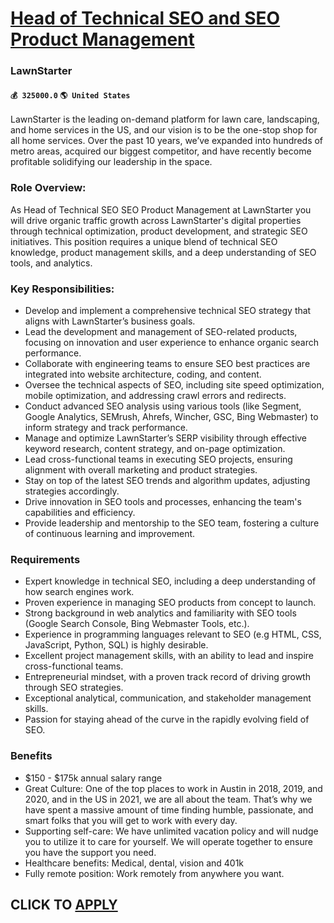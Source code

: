 # [Head of Technical SEO and SEO Product Management](https://www.remotewlb.com/apply/head-of-technical-seo-and-seo-product-management)  
### LawnStarter  
#### `💰 325000.0` `🌎 United States`  

LawnStarter is the leading on-demand platform for lawn care, landscaping, and home services in the US, and our vision is to be the one-stop shop for all home services. Over the past 10 years, we’ve expanded into hundreds of metro areas, acquired our biggest competitor, and have recently become profitable solidifying our leadership in the space.

### Role Overview:

As Head of Technical SEO SEO Product Management at LawnStarter you will drive organic traffic growth across LawnStarter's digital properties through technical optimization, product development, and strategic SEO initiatives. This position requires a unique blend of technical SEO knowledge, product management skills, and a deep understanding of SEO tools, and analytics.

### Key Responsibilities:

  * Develop and implement a comprehensive technical SEO strategy that aligns with LawnStarter’s business goals.
  * Lead the development and management of SEO-related products, focusing on innovation and user experience to enhance organic search performance.
  * Collaborate with engineering teams to ensure SEO best practices are integrated into website architecture, coding, and content.
  * Oversee the technical aspects of SEO, including site speed optimization, mobile optimization, and addressing crawl errors and redirects.
  * Conduct advanced SEO analysis using various tools (like Segment, Google Analytics, SEMrush, Ahrefs, Wincher, GSC, Bing Webmaster) to inform strategy and track performance.
  * Manage and optimize LawnStarter’s SERP visibility through effective keyword research, content strategy, and on-page optimization.
  * Lead cross-functional teams in executing SEO projects, ensuring alignment with overall marketing and product strategies.
  * Stay on top of the latest SEO trends and algorithm updates, adjusting strategies accordingly.
  * Drive innovation in SEO tools and processes, enhancing the team's capabilities and efficiency.
  * Provide leadership and mentorship to the SEO team, fostering a culture of continuous learning and improvement.

### Requirements

  * Expert knowledge in technical SEO, including a deep understanding of how search engines work.
  * Proven experience in managing SEO products from concept to launch.
  * Strong background in web analytics and familiarity with SEO tools (Google Search Console, Bing Webmaster Tools, etc.).
  * Experience in programming languages relevant to SEO (e.g HTML, CSS, JavaScript, Python, SQL) is highly desirable.
  * Excellent project management skills, with an ability to lead and inspire cross-functional teams.
  * Entrepreneurial mindset, with a proven track record of driving growth through SEO strategies.
  * Exceptional analytical, communication, and stakeholder management skills.
  * Passion for staying ahead of the curve in the rapidly evolving field of SEO.

### Benefits

  * $150 - $175k annual salary range
  * Great Culture: One of the top places to work in Austin in 2018, 2019, and 2020, and in the US in 2021, we are all about the team. That’s why we have spent a massive amount of time finding humble, passionate, and smart folks that you will get to work with every day.
  * Supporting self-care: We have unlimited vacation policy and will nudge you to utilize it to care for yourself. We will operate together to ensure you have the support you need.
  * Healthcare benefits: Medical, dental, vision and 401k
  * Fully remote position: Work remotely from anywhere you want.

  
## CLICK TO [APPLY](https://www.remotewlb.com/apply/head-of-technical-seo-and-seo-product-management)

